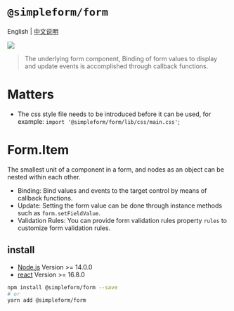 # `@simpleform/form`
English | [中文说明](./README_CN.md)

[![](https://img.shields.io/badge/version-2.1.15-green)](https://www.npmjs.com/package/@simpleform/form)

> The underlying form component, Binding of form values to display and update events is accomplished through callback functions.

# Matters
- The css style file needs to be introduced before it can be used, for example: `import '@simpleform/form/lib/css/main.css'`;

# Form.Item

The smallest unit of a component in a form, and nodes as an object can be nested within each other.

- Binding: Bind values and events to the target control by means of callback functions.
- Update: Setting the form value can be done through instance methods such as `form.setFieldValue`.
- Validation Rules: You can provide form validation rules property `rules` to customize form validation rules.

## install
- [Node.js](https://nodejs.org/en/) Version >= 14.0.0
- [react](https://react.docschina.org/) Version >= 16.8.0
```bash
npm install @simpleform/form --save
# or
yarn add @simpleform/form
```
